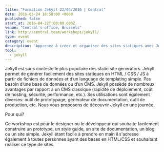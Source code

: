```yaml
---
title: "Formation Jekyll 22/04/2016 | Central"
date: 2016-03-24 18:58:00 +0000
published: false
start_at: 2016-04-22T:00:00.000Z
venue: "Central's office, Brussels"
link: http://central.team/workshops/jekyll/
type: event
category: event
description: 'Apprenez à créer et organiser des sites statiques avec Jekyll'
tool:
  - jekyll
---
```

Jekyll est sans conteste le plus populaire des static site generators. Jekyll permet de générer facilement des sites statiques en HTML / CSS / JS à partir de fichiers de données et d’un language de templating simple. Pas besoin d’une base de données ou d’un CMS.
Jekyll possède de nombreux avantages par rapport à un CMS classique (rapidité de déploiement, coût de hosting, sécurité, performance, etc.). Ses utilisations sont également diverses: outil de prototypage, générateur de documentation, outil de production, etc. Nous vous proposons de découvrir Jekyll en une journée.

Pour qui?

Ce workshop est pour le designer ou le développeur qui souhaite facilement construire un prototype, un style guide, un site de documentation, un blog ou un site simple. Jekyll étant facile à prendre en main il s'adresse également à toutes personnes ayant des bases en HTML/CSS et souhaitant réaliser ce type de sites.
